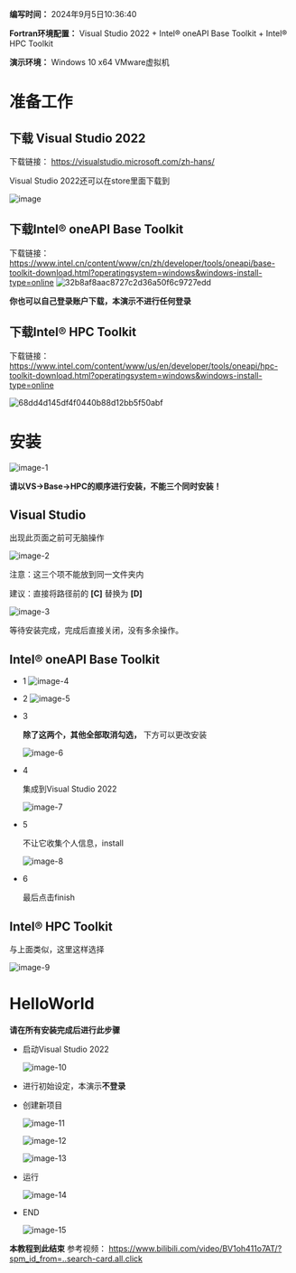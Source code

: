 **编写时间：** 2024年9月5日10:36:40

**Fortran环境配置：** Visual Studio 2022 + Intel® oneAPI Base Toolkit + Intel® HPC Toolkit

**演示环境：** Windows 10 x64 VMware虚拟机

# 准备工作
## 下载 Visual Studio 2022
下载链接：
https://visualstudio.microsoft.com/zh-hans/

 Visual Studio 2022还可以在store里面下载到

![image](https://github.com/user-attachments/assets/11988cff-40fe-4fdc-ba92-cbd41fb32f4b)

## 下载Intel® oneAPI Base Toolkit

下载链接：
https://www.intel.cn/content/www/cn/zh/developer/tools/oneapi/base-toolkit-download.html?operatingsystem=windows&windows-install-type=online
![32b8af8aac8727c2d36a50f6c9727edd](https://github.com/user-attachments/assets/994d7496-922f-4b98-92f3-e8cb2e791f72)

**你也可以自己登录账户下载，本演示不进行任何登录**

## 下载Intel® HPC Toolkit
下载链接：
https://www.intel.com/content/www/us/en/developer/tools/oneapi/hpc-toolkit-download.html?operatingsystem=windows&windows-install-type=online

![68dd4d145df4f0440b88d12bb5f50abf](https://github.com/user-attachments/assets/ad75aef2-d359-452a-ad62-b6c4385d1851)

# 安装
![image-1](https://github.com/user-attachments/assets/6512b517-a7f3-47d6-9ca2-6f8657f26e83)

**请以VS->Base->HPC的顺序进行安装，不能三个同时安装！**
## Visual Studio

出现此页面之前可无脑操作

![image-2](https://github.com/user-attachments/assets/2b2f7200-9a09-4932-bae5-75ef45a08bc1)

注意：这三个项不能放到同一文件夹内

建议：直接将路径前的 **[C]** 替换为 **[D]**

![image-3](https://github.com/user-attachments/assets/b75bac5f-d0b3-4aad-8036-4a15a39f335c)

等待安装完成，完成后直接关闭，没有多余操作。

## Intel® oneAPI Base Toolkit
* 1
![image-4](https://github.com/user-attachments/assets/06ec31b0-c72f-4ed9-a420-fa8a90966751)
* 2
![image-5](https://github.com/user-attachments/assets/1bb93aca-4325-41ee-9d19-cbbd9af45d4c)

* 3 

    **除了这两个，其他全部取消勾选，** 下方可以更改安装

  ![image-6](https://github.com/user-attachments/assets/46f03bdc-22dd-442b-937f-5166806a85ef)

* 4 

  集成到Visual Studio 2022

    ![image-7](https://github.com/user-attachments/assets/8a701a95-023b-4855-af39-964feb164561)


* 5

    不让它收集个人信息，install

    ![image-8](https://github.com/user-attachments/assets/5d057582-84de-4574-bb1c-a9b78c8e8c0e)

* 6

    最后点击finish
## Intel® HPC Toolkit

与上面类似，这里这样选择

![image-9](https://github.com/user-attachments/assets/a347ffcf-6a9f-4a62-b1a5-f0949d978722)

# HelloWorld

**请在所有安装完成后进行此步骤**

* 启动Visual Studio 2022

    ![image-10](https://github.com/user-attachments/assets/c3704231-0c01-46bd-8821-4f7e59c2eb2c)


* 进行初始设定，本演示**不登录**

* 创建新项目

    ![image-11](https://github.com/user-attachments/assets/18656a0d-212f-4c26-994f-a6d0c12e37e0)


    ![image-12](https://github.com/user-attachments/assets/32b98d3e-4996-440d-8b9b-26e851190843)


    ![image-13](https://github.com/user-attachments/assets/b8a4b0ff-3fe2-4120-8b3f-18d21ab9bf8c)

* 运行

    ![image-14](https://github.com/user-attachments/assets/98dfc0c2-0a11-4b62-b348-445cbafb6317)


* END

    ![image-15](https://github.com/user-attachments/assets/1be6568d-7cf7-4bae-a904-c843d09cf2a4)


**本教程到此结束**
参考视频：
 https://www.bilibili.com/video/BV1oh411o7AT/?spm_id_from=..search-card.all.click
